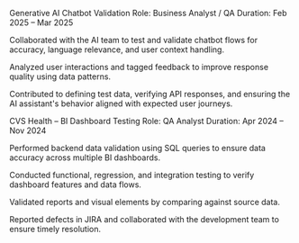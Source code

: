 Generative AI Chatbot Validation
Role: Business Analyst / QA
Duration: Feb 2025 – Mar 2025

Collaborated with the AI team to test and validate chatbot flows for accuracy, language relevance, and user context handling.

Analyzed user interactions and tagged feedback to improve response quality using data patterns.

Contributed to defining test data, verifying API responses, and ensuring the AI assistant's behavior aligned with expected user journeys.



CVS Health – BI Dashboard Testing
Role: QA Analyst
Duration: Apr 2024 – Nov 2024

Performed backend data validation using SQL queries to ensure data accuracy across multiple BI dashboards.

Conducted functional, regression, and integration testing to verify dashboard features and data flows.

Validated reports and visual elements by comparing against source data.

Reported defects in JIRA and collaborated with the development team to ensure timely resolution.
